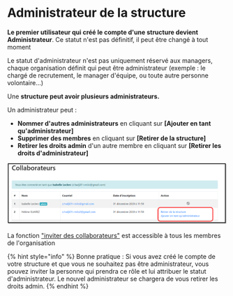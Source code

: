 # Administrateur de la structure

**Le premier utilisateur qui créé le compte d'une structure devient Administrateur**. Ce statut n'est pas définitif, il peut être changé à tout moment

Le statut d'administrateur n'est pas uniquement réservé aux managers, chaque organisation définit qui peut être administrateur \(exemple : le chargé de recrutement, le manager d'équipe, ou toute autre personne volontaire…\)

Une **structure peut avoir plusieurs administrateurs.**

Un administrateur peut : 

* **Nommer d'autres administrateurs** en cliquant sur **\[Ajouter en tant qu'administrateur\]**
* **Supprimer des membres** en cliquant sur **\[Retirer de la structure\]**
* **Retirer les droits admin** d'un autre membre en cliquant sur **\[Retirer les droits d'administrateur\]**

![](../.gitbook/assets/ajout-emp.png)

La fonction ["inviter des collaborateurs"](invitation-collaborateurs.md) est accessible à tous les membres de l'organisation

{% hint style="info" %}
Bonne pratique : Si vous avez créé le compte de votre structure et que vous ne souhaitez pas être administrateur, vous pouvez inviter la personne qui prendra ce rôle et lui attribuer le statut d'administrateur. Le nouvel administrateur se chargera de vous retirer les droits admin.
{% endhint %}

